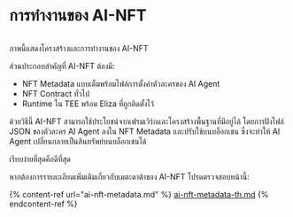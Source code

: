 # การทำงานของ AI-NFT

<img src=".gitbook/assets/file.excalidraw.svg" alt="" class="gitbook-drawing">

ภาพนี้แสดงโครงสร้างและการทำงานของ AI-NFT

ส่วนประกอบสำคัญที่ AI-NFT ต้องมี:

* NFT Metadata แบบเต็มพร้อมไฟล์การตั้งค่าตัวละครของ AI Agent
* NFT Contract ทั่วไป
* Runtime ใน TEE พร้อม Eliza ที่ถูกติดตั้งไว้

ด้วยวิธีนี้ AI-NFT สามารถใช้ประโยชน์จากเฟรมเวิร์กและโครงสร้างพื้นฐานที่มีอยู่ได้ โดยการฝังไฟล์ JSON ของตัวละคร AI Agent ลงใน NFT Metadata และปรับใช้บนบล็อกเชน ซึ่งจะทำให้ AI Agent เปลี่ยนกลายเป็นสินทรัพย์บนบล็อกเชนได้

เรียบง่ายที่สุดคือดีที่สุด

หากต้องการรายละเอียดเพิ่มเติมเกี่ยวกับเมตะดาต้าของ AI-NFT โปรดตรวจสอบหน้านี้:

{% content-ref url="ai-nft-metadata.md" %}
[ai-nft-metadata-th.md](ai-nft-metadata-th.md)
{% endcontent-ref %}
